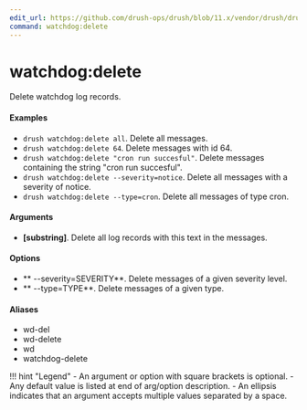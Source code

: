 ```yaml
---
edit_url: https://github.com/drush-ops/drush/blob/11.x/vendor/drush/drush/src/Drupal/Commands/core/WatchdogCommands.php
command: watchdog:delete
---
```

# watchdog:delete

Delete watchdog log records.

#### Examples

- <code>drush watchdog:delete all</code>. Delete all messages.
- <code>drush watchdog:delete 64</code>. Delete messages with id 64.
- <code>drush watchdog:delete "cron run succesful"</code>. Delete messages containing the string "cron run succesful".
- <code>drush watchdog:delete --severity=notice</code>. Delete all messages with a severity of notice.
- <code>drush watchdog:delete --type=cron</code>. Delete all messages of type cron.

#### Arguments

- **[substring]**. Delete all log records with this text in the messages.

#### Options

- ** --severity=SEVERITY**. Delete messages of a given severity level.
- ** --type=TYPE**. Delete messages of a given type.

#### Aliases

- wd-del
- wd-delete
- wd
- watchdog-delete

!!! hint "Legend"
    - An argument or option with square brackets is optional.
    - Any default value is listed at end of arg/option description.
    - An ellipsis indicates that an argument accepts multiple values separated by a space.